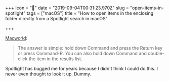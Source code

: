+++
Icon = "🔗"
date = "2019-09-04T00:31:23.970Z"
slug = "open-items-in-spotlight"
tags = ["macOS"]
title = "How to open items in the enclosing folder directly from a Spotlight search in macOS"

+++

[Macworld](https://www.macworld.com/article/3433898/how-to-open-items-in-the-enclosing-folder-directly-from-a-spotlight-search-in-macos.html):

> The answer is simple: hold down Command and press the Return key or press Command-R. You can also hold down Command and double-click the item in the results list.

Spotlight has bugged me for years because I didn't think I could do this. I never even thought to look it up. Dummy.

